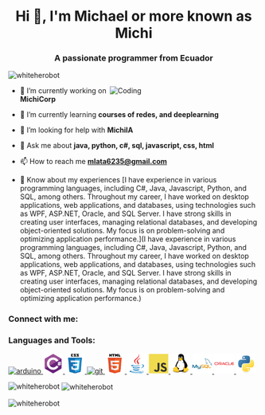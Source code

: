 <h1 align="center">Hi 👋, I'm Michael or more known as Michi</h1>
<h3 align="center">A passionate programmer from Ecuador</h3>

<p align="left"> <img src="https://komarev.com/ghpvc/?username=whiteherobot&label=Profile%20views&color=0e75b6&style=flat" alt="whiteherobot" /> </p>
<img align="right" alt="Coding" width="300" src="https://media.giphy.com/media/v1.Y2lkPTc5MGI3NjExenA0b200a3kzaW9odGVhNzlkdTljeWZhOXdhb3lsYWRuaHphazR3dyZlcD12MV9naWZzX3NlYXJjaCZjdD1n/2IudUHdI075HL02Pkk/giphy.gif">

- 🔭 I’m currently working on **MichiCorp**

- 🌱 I’m currently learning **courses of redes, and deeplearning**

- 🤝 I’m looking for help with **MichiIA**

- 💬 Ask me about **java, python, c#, sql, javascript, css, html**

- 📫 How to reach me **mlata6235@gmail.com**

- 📄 Know about my experiences [I have experience in various programming languages, including C#, Java, Javascript, Python, and SQL, among others. Throughout my career, I have worked on desktop applications, web applications, and databases, using technologies such as WPF, ASP.NET, Oracle, and SQL Server. I have strong skills in creating user interfaces, managing relational databases, and developing object-oriented solutions. My focus is on problem-solving and optimizing application performance.](I have experience in various programming languages, including C#, Java, Javascript, Python, and SQL, among others. Throughout my career, I have worked on desktop applications, web applications, and databases, using technologies such as WPF, ASP.NET, Oracle, and SQL Server. I have strong skills in creating user interfaces, managing relational databases, and developing object-oriented solutions. My focus is on problem-solving and optimizing application performance.)

<h3 align="left">Connect with me:</h3>
<p align="left">
</p>

<h3 align="left">Languages and Tools:</h3>
<p align="left"> <a href="https://www.arduino.cc/" target="_blank" rel="noreferrer"> <img src="https://cdn.worldvectorlogo.com/logos/arduino-1.svg" alt="arduino" width="40" height="40"/> </a> <a href="https://www.w3schools.com/cs/" target="_blank" rel="noreferrer"> <img src="https://raw.githubusercontent.com/devicons/devicon/master/icons/csharp/csharp-original.svg" alt="csharp" width="40" height="40"/> </a> <a href="https://www.w3schools.com/css/" target="_blank" rel="noreferrer"> <img src="https://raw.githubusercontent.com/devicons/devicon/master/icons/css3/css3-original-wordmark.svg" alt="css3" width="40" height="40"/> </a> <a href="https://git-scm.com/" target="_blank" rel="noreferrer"> <img src="https://www.vectorlogo.zone/logos/git-scm/git-scm-icon.svg" alt="git" width="40" height="40"/> </a> <a href="https://www.w3.org/html/" target="_blank" rel="noreferrer"> <img src="https://raw.githubusercontent.com/devicons/devicon/master/icons/html5/html5-original-wordmark.svg" alt="html5" width="40" height="40"/> </a> <a href="https://www.java.com" target="_blank" rel="noreferrer"> <img src="https://raw.githubusercontent.com/devicons/devicon/master/icons/java/java-original.svg" alt="java" width="40" height="40"/> </a> <a href="https://developer.mozilla.org/en-US/docs/Web/JavaScript" target="_blank" rel="noreferrer"> <img src="https://raw.githubusercontent.com/devicons/devicon/master/icons/javascript/javascript-original.svg" alt="javascript" width="40" height="40"/> </a> <a href="https://www.linux.org/" target="_blank" rel="noreferrer"> <img src="https://raw.githubusercontent.com/devicons/devicon/master/icons/linux/linux-original.svg" alt="linux" width="40" height="40"/> </a> <a href="https://www.mysql.com/" target="_blank" rel="noreferrer"> <img src="https://raw.githubusercontent.com/devicons/devicon/master/icons/mysql/mysql-original-wordmark.svg" alt="mysql" width="40" height="40"/> </a> <a href="https://www.oracle.com/" target="_blank" rel="noreferrer"> <img src="https://raw.githubusercontent.com/devicons/devicon/master/icons/oracle/oracle-original.svg" alt="oracle" width="40" height="40"/> </a> <a href="https://www.python.org" target="_blank" rel="noreferrer"> <img src="https://raw.githubusercontent.com/devicons/devicon/master/icons/python/python-original.svg" alt="python" width="40" height="40"/> </a> </p>

<p><img align="left" src="https://github-readme-stats.vercel.app/api/top-langs?username=whiteherobot&show_icons=true&locale=en&layout=compact" alt="whiteherobot" /></p>

<p>&nbsp;<img align="center" src="https://github-readme-stats.vercel.app/api?username=whiteherobot&show_icons=true&locale=en" alt="whiteherobot" /></p>

<p><img align="center" src="https://github-readme-streak-stats.herokuapp.com/?user=whiteherobot&" alt="whiteherobot" /></p>

